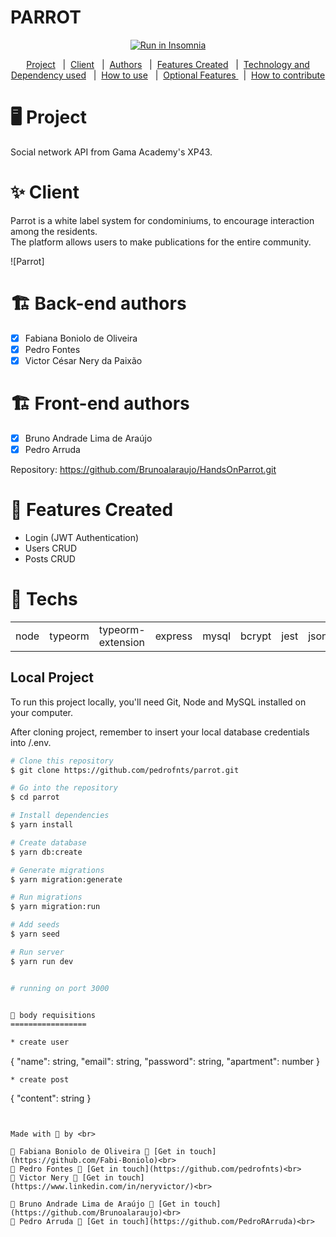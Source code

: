 # PARROT

<p align="center">
<a href="https://insomnia.rest/run/?label=Parrot&uri=https%3A%2F%2Fraw.githubusercontent.com%2FNeryVictor%2Fparrot%2Fmain%2F.docs%2FInsomnia_2022-09-09.json" target="_blank"><img src="https://insomnia.rest/images/run.svg" alt="Run in Insomnia"></a>
</p>

<p align="center"> 
<a href= "#-Project">Project</a> &#160; |&#160;
<a href= "#-Client">Client</a>  &#160; |&#160;
<a href= "#-Authors">Authors</a>  &#160; |&#160;
<a href= "#-Features Created">Features Created</a>  &#160; |&#160;
<a href= "#-Technology and Dependency used">Technology and Dependency used</a> &#160; |&#160;
<a href= "#-How to use">How to use</a> &#160; |&#160;
<a href= "#-Optional Features ">Optional Features </a> &#160; |&#160;
<a href= "#-How to contribute">How to contribute</a>
</p>

🖥️ Project
===============
Social network API from Gama Academy's XP43.

 
✨ Client
===============

Parrot is a white label system for condominiums, to encourage interaction among the residents.<br>
The platform allows users to make publications for the entire community.

![Parrot]

🏗️ Back-end authors
=================
- [x] Fabiana Boniolo de Oliveira
- [x] Pedro Fontes
- [x] Victor César Nery da Paixão 

🏗️ Front-end authors
=================

- [x] Bruno Andrade Lima de Araújo
- [x] Pedro Arruda 

Repository: https://github.com/Brunoalaraujo/HandsOnParrot.git

📝 Features Created
=====================
* Login (JWT Authentication)
* Users CRUD
* Posts CRUD


🚀 Techs
=================

<table>
<tr>
<td>node</td>
<td>typeorm</td>
<td>typeorm-extension</td>
<td>express</td>
<td>mysql</td>
<td>bcrypt</td>
<td>jest</td>
<td>jsonwebtoken</td>
<td>supertest</td>
<td>reflect-metadata</td>
</tr>
</table>

## Local Project

To run this project locally, you'll need Git, Node and MySQL installed on your computer. 

After cloning project, remember to insert your local database credentials into /.env.

```bash
# Clone this repository
$ git clone https://github.com/pedrofnts/parrot.git

# Go into the repository
$ cd parrot

# Install dependencies
$ yarn install

# Create database
$ yarn db:create

# Generate migrations
$ yarn migration:generate

# Run migrations
$ yarn migration:run

# Add seeds
$ yarn seed

# Run server
$ yarn run dev


# running on port 3000


📇 body requisitions
=================

* create user 
```
{ "name": string, "email": string, "password": string, "apartment": number }
```
* create post 
```
{ "content": string }
```


Made with 💚 by <br>

🔹 Fabiana Boniolo de Oliveira 👋 [Get in touch](https://github.com/Fabi-Boniolo)<br>
🔹 Pedro Fontes 👋 [Get in touch](https://github.com/pedrofnts)<br>
🔹 Victor Nery 👋 [Get in touch](https://www.linkedin.com/in/neryvictor/)<br>

🔸 Bruno Andrade Lima de Araújo 👋 [Get in touch](https://github.com/Brunoalaraujo)<br>
🔸 Pedro Arruda 👋 [Get in touch](https://github.com/PedroRArruda)<br>
